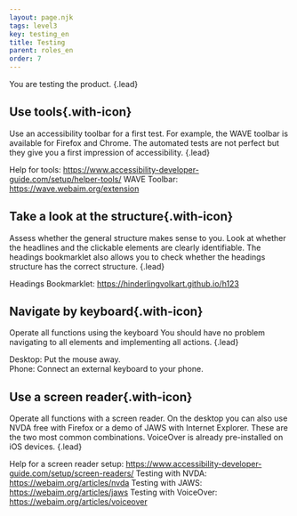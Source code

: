 ```yaml
---
layout: page.njk
tags: level3
key: testing_en
title: Testing
parent: roles_en
order: 7
---
```


You are testing the product. {.lead}

## <sbb-icon name="circle-tick-medium"></sbb-icon> Use tools{.with-icon}
Use an accessibility toolbar for a first test. For example, the WAVE toolbar is available for Firefox and Chrome. The automated tests are not perfect but they give you a first impression of accessibility. {.lead}

Help for tools: <sbb-link variant="inline" type="button" target="_blank" href="https://www.accessibility-developer-guide.com/setup/helper-tools/">https://www.accessibility-developer-guide.com/setup/helper-tools/</sbb-link>
WAVE Toolbar: <sbb-link variant="inline" type="button" target="_blank" href="https://wave.webaim.org/extension">https://wave.webaim.org/extension</sbb-link>

## <sbb-icon name="circle-tick-medium"></sbb-icon> Take a look at the structure{.with-icon}
Assess whether the general structure makes sense to you. Look at whether the headlines and the clickable elements are clearly identifiable. The headings bookmarklet also allows you to check whether the headings structure has the correct structure. {.lead}

Headings Bookmarklet: <sbb-link variant="inline" type="button" target="_blank" href="https://hinderlingvolkart.github.io/h123">https://hinderlingvolkart.github.io/h123</sbb-link>

## <sbb-icon name="circle-tick-medium"></sbb-icon> Navigate by keyboard{.with-icon}
Operate all functions using the keyboard You should have no problem navigating to all elements and implementing all actions. {.lead}

Desktop: Put the mouse away.  
Phone: Connect an external keyboard to your phone.

## <sbb-icon name="circle-tick-medium"></sbb-icon> Use a screen reader{.with-icon}
Operate all functions with a screen reader. On the desktop you can also use NVDA free with Firefox or a demo of JAWS with Internet Explorer. These are the two most common combinations. VoiceOver is already pre-installed on iOS devices. {.lead}

Help for a screen reader setup: <sbb-link variant="inline" type="button" target="_blank" href="https://www.accessibility-developer-guide.com/setup/screen-readers/">https://www.accessibility-developer-guide.com/setup/screen-readers/</sbb-link>
Testing with NVDA: <sbb-link variant="inline" type="button" target="_blank" href="https://webaim.org/articles/nvda">https://webaim.org/articles/nvda</sbb-link>
Testing with JAWS: <sbb-link variant="inline" type="button" target="_blank" href="https://webaim.org/articles/jaws">https://webaim.org/articles/jaws</sbb-link>
Testing with VoiceOver: <sbb-link variant="inline" type="button" target="_blank" href="https://webaim.org/articles/voiceover">https://webaim.org/articles/voiceover</sbb-link>
